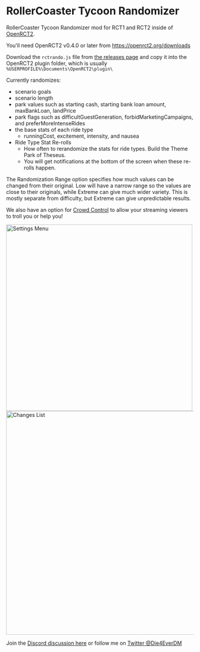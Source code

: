 # RollerCoaster Tycoon Randomizer
RollerCoaster Tycoon Randomizer mod for RCT1 and RCT2 inside of [OpenRCT2](https://openrct2.org/).

You'll need OpenRCT2 v0.4.0 or later from https://openrct2.org/downloads

Download the `rctrando.js` file from [the releases page](https://github.com/Die4Ever/rollercoaster-tycoon-randomizer/releases) and copy it into the OpenRCT2 plugin folder, which is usually `%USERPROFILE%\Documents\OpenRCT2\plugin\`

Currently randomizes:
* scenario goals
* scenario length
* park values such as starting cash, starting bank loan amount, maxBankLoan, landPrice
* park flags such as difficultGuestGeneration, forbidMarketingCampaigns, and preferMoreIntenseRides
* the base stats of each ride type
    * runningCost, excitement, intensity, and nausea
* Ride Type Stat Re-rolls
    * How often to rerandomize the stats for ride types. Build the Theme Park of Theseus.
    * You will get notifications at the bottom of the screen when these re-rolls happen.

The Randomization Range option specifies how much values can be changed from their original. Low will have a narrow range so the values are close to their originals, while Extreme can give much wider variety. This is mostly separate from difficulty, but Extreme can give unpredictable results.

We also have an option for [Crowd Control](https://crowdcontrol.live/) to allow your streaming viewers to troll you or help you!

<img src="https://user-images.githubusercontent.com/30947252/181834752-c2b9653d-9178-4a98-a82e-290f39ca5d22.png" alt="Settings Menu" width="500"/>

<img src="https://user-images.githubusercontent.com/30947252/181834760-0bd41a28-e9a2-4102-8604-3317c1d4d7d4.png" alt="Changes List" width="600"/>

Join the [Discord discussion here](https://discord.gg/jjfKT9nYDR) or follow me on [Twitter @Die4EverDM](https://twitter.com/Die4EverDM)
